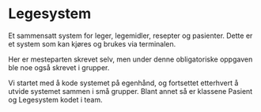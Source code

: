 # Legesystem
Et sammensatt system for leger, legemidler, resepter og pasienter.
Dette er et system som kan kjøres og brukes via terminalen.

Her er mesteparten skrevet selv, 
men under denne obligatoriske oppgaven ble noe også skrevet i grupper. 

Vi startet med å kode systemet på egenhånd, 
og fortsettet etterhvert å utvide systemet sammen i små grupper.
Blant annet så er klassene Pasient og Legesystem kodet i team.
